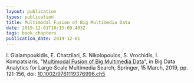 ```yaml
---
layout: publication
types: publication
title: Multimodal Fusion of Big Multimedia Data
date: 2019-12-01T10:15:09.403Z
tags: book_chapters
publication_date: 2019-12-01
---
```

I. Gialampoukidis, E. Chatzilari, S. Nikolopoulos, S. Vrochidis, I. Kompatsiaris, "[Multimodal Fusion of Big Multimedia Data](https://onlinelibrary.wiley.com/doi/abs/10.1002/9781119376996.ch5)", in Big Data Analytics for Large‐Scale Multimedia Search, Springer, 15 March, 2019, pp. 121-156, doi: [10.1002/9781119376996.ch5](https://onlinelibrary.wiley.com/doi/10.1002/9781119376996.ch5)